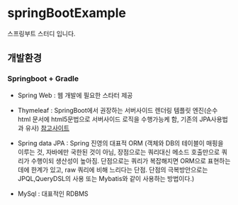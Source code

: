 # springBootExample
스프링부트 스터디 입니다.

## 개발환경
### Springboot + Gradle
- Spring Web : 웹 개발에 필요한 스타터 제공 
- Thymeleaf : SpringBoot에서 권장하는 서버사이드 렌더링 템플릿 엔진(순수 html 문서에 html5문법으로 서버사이드 로직을 수행가능케 함, 기존의 JPA사용법과 유사) 
  [참고사이트](https://cyberx.tistory.com/132)
- Spring data JPA : Spring 진영의 대표적 ORM (객체와 DB의 테이블이 매핑을 이루는 것, 
                                           자바에만 국한된 것이 아님, 
                                           장점으로는 쿼리대신 메소드 호출만으로 쿼리가 수행이되 생산성이 높아짐.
                                           단점으로는 쿼리가 복잡해지면 ORM으로 표현하는데에 한계가 있고, raw 쿼리에 비해 느리다는 단점.
                                           단점의 극복방안으로는 JPQL,QueryDSL의 사용 또는 Mybatis와 같이 사용하는 방법이다.)
                    
- MySql : 대표적인 RDBMS 
